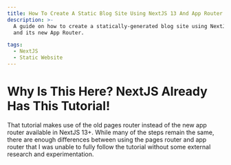 ```yaml
---
title: How To Create A Static Blog Site Using NextJS 13 And App Router
description: >-
  A guide on how to create a statically-generated blog site using NextJS
  and its new App Router.

tags: 
  - NextJS
  - Static Website
---
```


# Why Is This Here? NextJS Already Has This Tutorial!
That tutorial makes use of the old pages router instead of the
new app router available in NextJS 13+. While many of the 
steps remain the same, there are enough differences between using
the pages router and app router that I was unable to fully follow
the tutorial without some external research and experimentation.